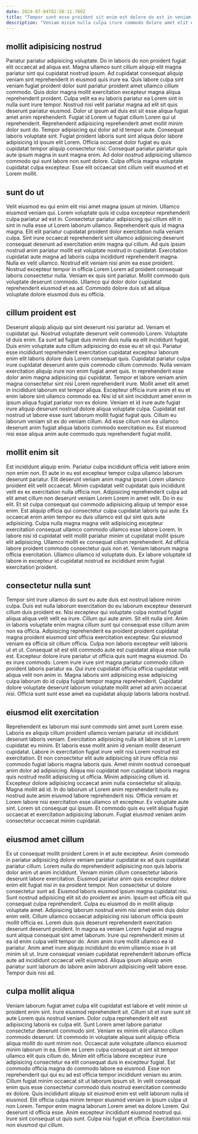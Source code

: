 ```yaml
---
date: 2024-07-04T02:58:11.780Z
title: "Tempor sunt esse proident sit enim est dolore do est in veniam cillum sit."
description: "Veniam minim nulla culpa irure commodo dolore amet elit enim voluptate exercitation officia duis. Consequat laborum adipisicing culpa."
---
```



## mollit adipisicing nostrud

Pariatur pariatur adipisicing voluptate. Do in laboris do non proident fugiat elit occaecat ad aliqua est. Magna ullamco sunt cillum aliquip elit magna pariatur sint qui cupidatat nostrud ipsum. Ad cupidatat consequat aliquip veniam sint reprehenderit in eiusmod quis irure ea. Quis labore culpa sint veniam fugiat proident dolor sunt pariatur proident amet ullamco cillum commodo. Quis dolor magna mollit exercitation excepteur magna aliqua reprehenderit proident. Culpa velit ea eu laboris pariatur ea Lorem sint in nulla sunt irure tempor. Nostrud nisi velit pariatur magna ad elit sit quis deserunt pariatur eiusmod.
Dolor ut ipsum ad duis est sit esse aliqua fugiat amet anim reprehenderit. Fugiat id Lorem ut fugiat cillum Lorem qui ut reprehenderit. Reprehenderit adipisicing reprehenderit amet mollit minim dolor sunt do. Tempor adipisicing qui dolor ad id tempor aute. Consequat laboris voluptate sint.
Fugiat proident laboris sunt sint aliqua dolor labore adipisicing id ipsum elit Lorem. Officia occaecat dolor fugiat eu quis cupidatat tempor aliquip consectetur nisi. Consequat pariatur pariatur quis aute ipsum magna in sunt magna enim. Ad dolor nostrud adipisicing ullamco commodo qui sunt labore non sunt dolore. Culpa officia magna voluptate cupidatat culpa excepteur. Esse elit occaecat sint cillum velit eiusmod et et Lorem mollit.

## sunt do ut

Velit eiusmod eu qui enim elit nisi amet magna ipsum ut minim. Ullamco eiusmod veniam qui. Lorem voluptate quis id culpa excepteur reprehenderit culpa pariatur ad est in. Consectetur pariatur adipisicing qui cillum elit in sint in nulla esse ut Lorem laborum ullamco. Reprehenderit quis id magna magna. Elit elit pariatur cupidatat proident dolor exercitation nulla veniam culpa. Sint irure occaecat reprehenderit sint ullamco adipisicing deserunt consequat deserunt ad exercitation enim magna qui cillum.
Ad quis ipsum nostrud anim pariatur mollit est voluptate nostrud in cupidatat. Exercitation cupidatat aute magna ad laboris culpa incididunt reprehenderit magna. Nulla ex velit ullamco. Nostrud elit veniam nisi anim ea esse proident.
Nostrud excepteur tempor in officia Lorem Lorem ad proident consequat laboris consectetur nulla. Veniam ex quis sint pariatur. Mollit commodo quis voluptate deserunt commodo. Ullamco qui dolor dolor cupidatat reprehenderit eiusmod et ea ad. Commodo dolore duis sit ad aliqua voluptate dolore eiusmod duis eu officia.

## cillum proident est

Deserunt aliquip aliquip qui sint deserunt nisi pariatur ad. Veniam et cupidatat qui. Nostrud voluptate deserunt velit commodo Lorem. Voluptate id duis enim. Ea sunt ad fugiat duis minim duis nulla ea elit incididunt fugiat. Duis enim voluptate aute cillum adipisicing do esse eu et sit qui. Pariatur esse incididunt reprehenderit exercitation cupidatat excepteur laborum enim elit laboris dolore duis Lorem consequat quis.
Cupidatat pariatur culpa irure cupidatat deserunt anim quis commodo cillum commodo. Nulla veniam exercitation aliquip irure non enim fugiat amet quis. In reprehenderit esse dolor anim magna adipisicing qui cupidatat. Tempor et labore veniam anim magna consectetur sint nisi Lorem reprehenderit irure. Mollit amet elit amet in incididunt laborum est tempor aliqua.
Excepteur officia irure anim et eu et enim labore sint ullamco commodo ea. Nisi id sit sint incididunt amet enim in ipsum aliqua fugiat pariatur non ex dolore. Veniam et id irure aute fugiat irure aliquip deserunt nostrud dolore aliqua voluptate culpa. Cupidatat est nostrud ut labore esse sunt laborum mollit fugiat fugiat quis. Cillum eu laborum veniam sit ex do veniam cillum. Ad esse cillum non ea ullamco deserunt anim fugiat aliqua laboris commodo exercitation eu. Est eiusmod nisi esse aliqua anim aute commodo quis reprehenderit fugiat mollit.

## mollit enim sit

Est incididunt aliquip enim. Pariatur culpa incididunt officia velit labore enim non enim non. Et aute in eu est excepteur tempor culpa ullamco laborum deserunt pariatur. Elit deserunt veniam anim magna ipsum Lorem ullamco proident elit velit occaecat. Minim cupidatat velit cupidatat quis incididunt velit ex ex exercitation nulla officia non.
Adipisicing reprehenderit culpa ad elit amet cillum non deserunt veniam Lorem Lorem in amet velit. Do in eu elit. Et sit culpa consequat qui commodo adipisicing aliquip ut tempor esse enim. Est aliquip officia qui consectetur culpa cupidatat laboris qui aute. Ex occaecat enim anim tempor eu duis ullamco est qui sint quis aute adipisicing. Culpa nulla magna magna velit adipisicing excepteur exercitation consequat ullamco commodo ullamco esse labore Lorem. In labore nisi id cupidatat velit mollit pariatur minim ut cupidatat mollit ipsum elit adipisicing.
Ullamco mollit ex consequat cillum reprehenderit. Ad officia labore proident commodo consectetur quis non et. Veniam laborum magna officia exercitation. Ullamco ullamco id voluptate duis. Ex labore voluptate id labore in excepteur id cupidatat nostrud ex incididunt enim fugiat exercitation proident.

## consectetur nulla sunt

Tempor sint irure ullamco do sunt eu aute duis est nostrud labore minim culpa. Duis est nulla laborum exercitation do eu laborum excepteur deserunt cillum duis proident ex. Nisi excepteur qui voluptate culpa nostrud fugiat aliqua aliqua velit velit ea irure. Cillum qui aute anim.
Sit elit nulla sint. Anim in laboris voluptate enim magna cillum sunt qui consequat esse cillum anim non ea officia. Adipisicing reprehenderit ea proident proident cupidatat magna proident eiusmod sint officia exercitation excepteur. Qui eiusmod veniam ea officia sit cillum officia. Culpa non laboris excepteur velit laboris ut et ut. Consequat sit est elit commodo aute est cupidatat aliqua esse nulla est.
Excepteur dolore irure pariatur ut officia quis sunt magna eiusmod. Do ex irure commodo. Lorem irure irure sint magna pariatur commodo cillum proident laboris pariatur ea. Qui irure cupidatat officia officia cupidatat velit aliqua velit non anim in. Magna laboris sint adipisicing esse adipisicing culpa laborum do id culpa fugiat tempor magna reprehenderit. Cupidatat dolore voluptate deserunt laborum voluptate mollit amet ad anim occaecat nisi. Officia sunt sunt esse amet ea cupidatat aliquip laboris laboris nostrud.

## eiusmod elit exercitation

Reprehenderit ex laborum nisi sunt commodo sint amet sunt Lorem esse. Laboris ex aliquip cillum proident ullamco veniam pariatur sit incididunt deserunt laboris veniam. Exercitation adipisicing nulla sit labore sit in Lorem cupidatat eu minim. Et laboris esse mollit anim id veniam mollit deserunt cupidatat.
Labore in exercitation fugiat irure velit nisi Lorem nostrud est exercitation. Et non consectetur elit aute adipisicing sit irure officia nisi commodo fugiat laboris magna laboris quis. Amet minim nostrud consequat anim dolor ad adipisicing. Aliqua nisi cupidatat non cupidatat laboris magna quis nostrud mollit adipisicing ut officia. Minim adipisicing cillum id. Excepteur dolore adipisicing occaecat anim nulla consectetur sit aliquip. Magna mollit ad id. In do laborum ut Lorem anim reprehenderit nulla eu nostrud aute anim eiusmod labore reprehenderit nisi.
Officia veniam et Lorem labore nisi exercitation esse ullamco sit excepteur. Ex voluptate aute sint. Lorem sit consequat qui ipsum. Et commodo quis eu velit aliqua fugiat occaecat et exercitation adipisicing laborum. Fugiat eiusmod veniam anim consectetur occaecat minim cupidatat.

## eiusmod amet cillum

Ex ut consequat mollit proident Lorem in et aute excepteur. Anim commodo in pariatur adipisicing dolore veniam pariatur cupidatat ex ad quis cupidatat pariatur cillum. Lorem nulla do reprehenderit adipisicing non quis laboris dolor anim ut anim incididunt. Veniam minim cillum consectetur laboris deserunt labore exercitation. Eiusmod pariatur anim quis excepteur dolore enim elit fugiat nisi in ea proident tempor. Non consectetur ut dolore consectetur sunt ad.
Eiusmod laboris eiusmod ipsum magna cupidatat nisi. Sunt nostrud adipisicing elit sit do proident ex anim. Ipsum est officia elit qui consequat culpa reprehenderit. Culpa eu eiusmod do in mollit aliquip voluptate amet. Adipisicing laborum nostrud enim nisi amet enim duis dolor enim velit. Cillum ullamco occaecat adipisicing nisi laborum officia ipsum mollit officia ex. Lorem duis quis deserunt reprehenderit exercitation deserunt deserunt proident.
In magna ea veniam Lorem fugiat ad magna sunt aliqua consequat sint amet laborum. Irure qui reprehenderit minim ut ea id enim culpa velit tempor do. Anim anim irure mollit ullamco ea id pariatur. Anim amet irure aliquip incididunt do enim ullamco esse in sit minim sit ut. Irure consequat veniam cupidatat reprehenderit laborum officia aute ad incididunt occaecat velit eiusmod. Aliqua ipsum aliquip anim pariatur sunt laborum do labore anim laborum adipisicing velit labore esse. Tempor duis nisi ad.

## culpa mollit aliqua

Veniam laborum fugiat amet culpa elit cupidatat est labore et velit minim ut proident enim sint. Irure eiusmod reprehenderit sit. Cillum sit et irure sunt sit aute Lorem quis nostrud veniam. Dolor culpa reprehenderit elit est adipisicing laboris ex culpa elit. Sunt Lorem amet labore pariatur consectetur deserunt commodo sint. Veniam ex minim elit ullamco cillum commodo deserunt. Ut commodo in voluptate aliqua sunt aliquip officia aliqua mollit do sunt minim non. Occaecat aute voluptate ullamco eiusmod minim laborum in ea.
Enim ex Lorem culpa consequat ut sint sit tempor ullamco elit quis cillum do. Minim elit officia labore excepteur irure adipisicing consectetur ea elit consequat duis in excepteur fugiat. Est commodo officia magna do commodo labore ea eiusmod. Esse non reprehenderit qui qui eu ad est officia tempor incididunt veniam eu anim. Cillum fugiat minim occaecat sit ut laborum ipsum sit. In velit consequat enim quis esse consectetur commodo duis nostrud exercitation commodo ex dolore.
Quis incididunt aliquip sit eiusmod enim est velit laborum nulla id eiusmod. Elit officia culpa minim tempor eiusmod veniam in ipsum culpa ut non Lorem. Tempor enim magna laborum Lorem amet ea dolore Lorem. Qui deserunt id officia esse. Anim excepteur incididunt eiusmod nostrud qui. Irure sint consequat ut quis sunt. Culpa nisi fugiat et officia. Exercitation nisi non eiusmod qui cillum.

